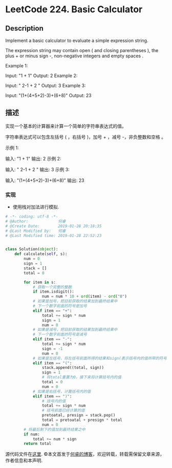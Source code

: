 # LeetCode 224. Basic Calculator

## Description

Implement a basic calculator to evaluate a simple expression string.

The expression string may contain open ( and closing parentheses ), the plus + or minus sign -, non-negative integers and empty spaces .

Example 1:

Input: "1 + 1"
Output: 2
Example 2:

Input: " 2-1 + 2 "
Output: 3
Example 3:

Input: "(1+(4+5+2)-3)+(6+8)"
Output: 23

## 描述

实现一个基本的计算器来计算一个简单的字符串表达式的值。

字符串表达式可以包含左括号 ( ，右括号 )，加号 + ，减号 -，非负整数和空格  。

示例 1:

输入: "1 + 1"
输出: 2
示例 2:

输入: " 2-1 + 2 "
输出: 3
示例 3:

输入: "(1+(4+5+2)-3)+(6+8)"
输出: 23

### 实现

* 使用栈对加法进行模拟.

```python
# -*- coding: utf-8 -*-
# @Author:             何睿
# @Create Date:        2019-01-28 20:18:35
# @Last Modified by:   何睿
# @Last Modified time: 2019-01-28 22:52:23


class Solution(object):
    def calculate(self, s):
        num = 0
        sign = 1
        stack = []
        total = 0

        for item in s:
            # 获取一个完整的整数
            if item.isdigit():
                num = num * 10 + ord(item) - ord("0")
            # 如果是加号，把目前获取的结果加到最终结果中
            # 下一个数字前面的符号是加号
            elif item == "+":
                total += sign * num
                sign = 1
                num = 0
            # 如果是减号，把目前获取的结果加到最终结果中
            # 下一个数字前面的符号是减号
            elif item == "-":
                total += sign * num
                sign = -1
                num = 0
            # 如果是左括号，将左括号前面所得的结果和sign(表示括号内的值所带的符号)压入栈内
            elif item == "(":
                stack.append((total, sign))
                sign = 1
                # 将total重置为0，接下来将计算括号内的值
                total = 0
                num = 0
            # 如果是右括号，计算括号内的值
            elif item == ")":
                # 括号内的值
                total += sign * num
                # 括号前面已经计算的值
                pretoatal, presign = stack.pop()
                total = pretoatal + presign * total
                num = 0
        # 将最后剩下的值加到最终结果之中
        if num:
            total += num * sign
        return total
```
源代码文件在[这里](https://github.com/ruicore/Algorithm/blob/master/Leetcode/2019-01-28-224-Basic-Calculator.py).
©本文首发于[何睿的博客](https://www.ruicore.cn/leetcode-224-basic-calculator/)，欢迎转载，转载需保留文章来源，作者信息和本声明.
